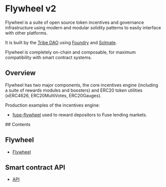 # Flywheel v2

Flywheel is a suite of open source token incentives and governance infrastructure using modern and modular solidity patterns to easily interface with other platforms.

It is built by the [Tribe DAO](http://tribedao.xyz/) using [Foundry](https://github.com/gakonst/foundry) and [Solmate](https://github.com/Rari-Capital/solmate).

Flywheel is completely on-chain and composable, for maximum compatibility with smart contract systems.

## Overview

Flywheel has two major components, the core incentives engine (including a suite of rewards modules and boosters) and ERC20 token utilities (xERC4626, ERC20MultiVotes, ERC20Gauges).

Production examples of the incentives engine:

- [fuse-flywheel](https://github.com/fei-protocol/fuse-flywheel) used to reward depositors to Fuse lending markets.

## Contents

## Flywheel

- [Flywheel](./flywheel.md)

## Smart contract API

- [API](./API)
